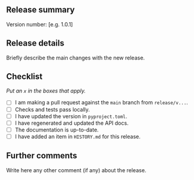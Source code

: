 ## Release summary

Version number: [e.g. 1.0.1]

## Release details

Briefly describe the main changes with the new release.

## Checklist

_Put an `x` in the boxes that apply._

- [ ] I am making a pull request against the `main` branch from `release/v...`.
- [ ] Checks and tests pass locally.
- [ ] I have updated the version in `pyproject.toml`.
- [ ] I have regenerated and updated the API docs.
- [ ] The documentation is up-to-date. 
- [ ] I have added an item in `HISTORY.md` for this release.

## Further comments

Write here any other comment (if any) about the release.

